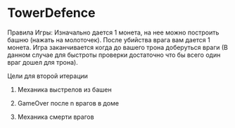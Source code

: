 # TowerDefence
Правила Игры:
Изначально дается 1 монета, на нее можно построить башню (нажать на молоточек). После убийства врага вам дается 1 монета.
Игра заканчивается когда до вашего трона доберуться враги (В данном случае для быстроты проверки достаточно что бы всего один враг дошел для трона).


Цели для второй итерации

  1. Механика выстрелов из башен
 
  2. GameOver после n врагов в доме
 
  3. Механика смерти врагов
